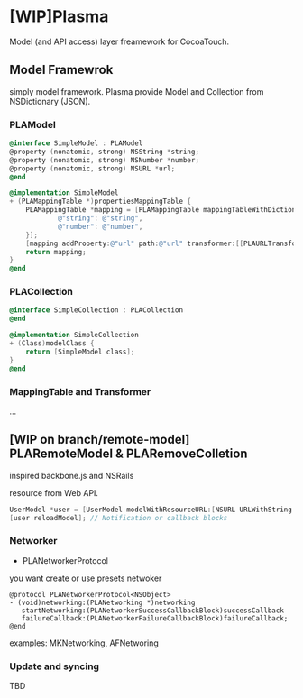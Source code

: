 # [WIP]Plasma

Model (and API access) layer freamework for CocoaTouch.

## Model Framewrok

simply model framework. Plasma provide Model and Collection from NSDictionary (JSON).

### PLAModel 

```objective-c
@interface SimpleModel : PLAModel
@property (nonatomic, strong) NSString *string;
@property (nonatomic, strong) NSNumber *number;
@property (nonatomic, strong) NSURL *url;
@end

@implementation SimpleModel
+ (PLAMappingTable *)propertiesMappingTable {
    PLAMappingTable *mapping = [PLAMappingTable mappingTableWithDictionary:@{
            @"string": @"string",
            @"number": @"number",
    }];
    [mapping addProperty:@"url" path:@"url" transformer:[[PLAURLTransformer alloc] init]];
    return mapping;
}
@end
```

### PLACollection

```objective-c
@interface SimpleCollection : PLACollection
@end

@implementation SimpleCollection
+ (Class)modelClass {
    return [SimpleModel class];
}
@end
```

### MappingTable and Transformer

...

## [WIP on branch/remote-model] PLARemoteModel & PLARemoveColletion

inspired backbone.js and NSRails

resource from Web API.

```objective-c
UserModel *user = [UserModel modelWithResourceURL:[NSURL URLWithString:@"http://example.com/api/user/1"]];
[user reloadModel]; // Notification or callback blocks
```

### Networker

* PLANetworkerProtocol

you want create or use presets netwoker

```
@protocol PLANetworkerProtocol<NSObject>
- (void)networking:(PLANetworking *)networking
   startNetworking:(PLANetworkerSuccessCallbackBlock)successCallback
   failureCallback:(PLANetworkerFailureCallbackBlock)failureCallback;
@end
```

examples: MKNetworking, AFNetworing


### Update and syncing

TBD